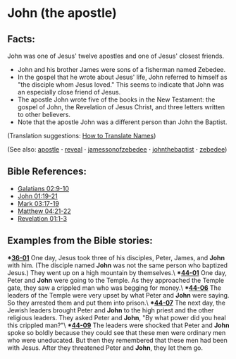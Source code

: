 # John (the apostle) #

## Facts: ##

John was one of Jesus' twelve apostles and one of Jesus' closest friends. 

* John and his brother James were sons of a fisherman named Zebedee.
* In the gospel that he wrote about Jesus' life, John referred to himself as "the disciple whom Jesus loved." This seems to indicate that John was an especially close friend of Jesus.
* The apostle John wrote five of the books in the New Testament: the gospel of John, the Revelation of Jesus Christ, and three letters written to other believers.
* Note that the apostle John was a different person than John the Baptist.

(Translation suggestions: [How to Translate Names](https://git.door43.org/Door43/en-ta-translate-vol1/src/master/content/translate_names.md))

(See also: [apostle](../kt/apostle.md) **·** [reveal](../kt/reveal.md) **·** [jamessonofzebedee](../other/jamessonofzebedee.md) **·** [johnthebaptist](../other/johnthebaptist.md) **·** [zebedee](../other/zebedee.md))

## Bible References: ##

* [Galatians 02:9-10](https://door43.org/en/bible/notes/gal/02/09)
* [John 01:19-21](https://door43.org/en/bible/notes/jhn/01/19)
* [Mark 03:17-19](https://door43.org/en/bible/notes/mrk/03/17)
* [Matthew 04:21-22](https://door43.org/en/bible/notes/mat/04/21)
* [Revelation 01:1-3](https://door43.org/en/bible/notes/rev/01/01)

## Examples from the Bible stories: ##

  __*[36-01](https://door43.org/en/obs/notes/frames/36-01)__ One day, Jesus took three of his disciples, Peter, James, and __John__ with him. (The disciple named __John__ was not the same person who baptized Jesus.) They went up on a high mountain by themselves.\\
  __*[44-01](https://door43.org/en/obs/notes/frames/44-01)__ One day, Peter and __John__ were going to the Temple. As they approached the Temple gate, they saw a crippled man who was begging for money.\\
  __*[44-06](https://door43.org/en/obs/notes/frames/44-06)__ The leaders of the Temple were very upset by what Peter and __John__ were saying. So they arrested them and put them into prison.\\
  __*[44-07](https://door43.org/en/obs/notes/frames/44-07)__ The next day, the Jewish leaders brought Peter and __John__ to the high priest and the other religious leaders. They asked Peter and __John__, "By what power did you heal this crippled man?"\\
  __*[44-09](https://door43.org/en/obs/notes/frames/44-09)__ The leaders were shocked that Peter and __John__ spoke so boldly because they could see that these men were ordinary men who were uneducated. But then they remembered that these men had been with Jesus. After they threatened Peter and __John__, they let them go.



